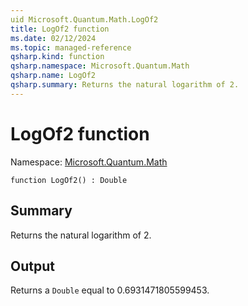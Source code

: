 ```yaml
---
uid Microsoft.Quantum.Math.LogOf2
title: LogOf2 function
ms.date: 02/12/2024
ms.topic: managed-reference
qsharp.kind: function
qsharp.namespace: Microsoft.Quantum.Math
qsharp.name: LogOf2
qsharp.summary: Returns the natural logarithm of 2.
---
```


# LogOf2 function

Namespace: [Microsoft.Quantum.Math](xref:Microsoft.Quantum.Math)

```qsharp
function LogOf2() : Double
```

## Summary
Returns the natural logarithm of 2.

## Output
Returns a `Double` equal to 0.6931471805599453.
